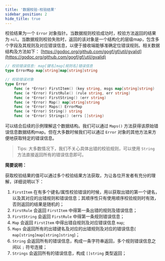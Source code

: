 ```yaml
---
title: '数据校验-校验结果'
sidebar_position: 2
hide_title: true
---
```


校验结果为一个 `Error` 对象指针。当数据规则校验成功时，校验方法返回的结果为 `nil`。当数据规则校验失败时，返回的该对象是一个结构化的层级map，包含多个字段及其规则及对应错误信息，以便于接收端能够准确定位错误规则。相关数据结构及方法如下： [https://godoc.org/github.com/gogf/gf/util/gvalid](https://godoc.org/github.com/gogf/gf/util/gvalid)

```go
// 校验错误信息: map[键名]map[规则名]错误信息
type ErrorMap map[string]map[string]string

// 校验错误对象
type Error
    func (e *Error) FirstItem() (key string, msgs map[string]string)
    func (e *Error) FirstRule() (rule string, err string)
    func (e *Error) FirstString() (err string)
    func (e *Error) Map() map[string]string
    func (e *Error) Maps() ErrorMap
    func (e *Error) String() string
    func (e *Error) Strings() (errs []string)

```

可以结合后续的示例理解这个数据结构。我们可以通过 `Maps()` 方法获得该原始错误信息数据结构map。但在大多数时候我们可以通过 `Error` 对象的其他方法来方便地获取特定的错误信息。

> Tips: 大多数情况下，我们不关心具体出错的校验规则，可以使用 `String` 方法直接返回所有的错误信息即可。

**简要说明：**

获取校验结果的值可以通过多个校验结果方法获取，为让各位开发者有充分的理解，详细说明以下：

1. `FirstItem` 在有多个键名/属性校验错误的时候，用以获取出错的第一个键名，以及其对应的出错规则和错误信息；其顺序性只有使用顺序校验规则时有效，否则返回的结果是随机的；
2. `FirstRule` 会返回 `FirstItem` 中得第一条出错的规则及错误信息；
3. `FirstString` 会返回 `FirstRule` 中得第一条规则错误信息；
4. `Map` 会返回 `FirstItem` 中得出错自规则及对应错误信息 `map`;
5. `Maps` 会返回所有的出错键名及对应的出错规则及对应的错误信息( `map[string]map[string]string`)；
6. `String` 会返回所有的错误信息，构成一条字符串返回，多个规则错误信息之间以 `;` 符号连接；
7. `Strings` 会返回所有的错误信息，构成 `[]string` 类型返回；